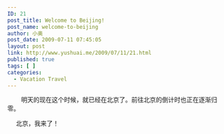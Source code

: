```yaml
---
ID: 21
post_title: Welcome to Beijing!
post_name: welcome-to-beijing
author: 小奥
post_date: 2009-07-11 07:45:05
layout: post
link: http://www.yushuai.me/2009/07/11/21.html
published: true
tags: [ ]
categories:
  - Vacation Travel
---
```

        明天的现在这个时候，就已经在北京了。前往北京的倒计时也正在逐渐归零。

     北京，我来了！